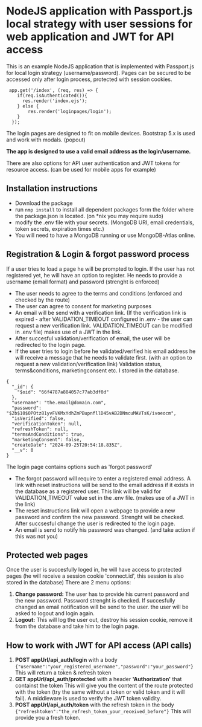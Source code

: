 # NodeJS application with Passport.js local strategy with user sessions for web application and JWT for API access

This is an example NodeJS application that is implemented with Passport.js for local login strategy (username/password). Pages can be secured to be accessed only after login process, protected with session cookies.
```
 app.get('/index', (req, res) => {
    if(req.isAuthenticated()){
      res.render('index.ejs');
    } else {
        res.render('loginpages/login');
    }
  });
```

The login pages are designed to fit on mobile devices. Bootstrap 5.x is used and work with modals. (popout)

**The app is designed to use a valid email address as the login/username.**

There are also options for API user authentication and JWT tokens for resource access. (can be used for mobile apps for example)

## Installation instructions
- Download the package
- run ```nmp install``` to install all dependent packages form the folder where the package.json is located. (on *nix you may require sudo)
- modify the .env file with your secrets. (MongoDB URI, email credentials, token secrets, expiration times etc.)
- You will need to have a MongoDB running or use MongoDB-Atlas online.

## Registration & Login & forgot password process

If a user tries to load a page he will be prompted to login.
If the user has not registered yet, he will have an option to register. He needs to provide a username (email format) and password (strenght is enforced)
- The user needs to agree to the terms and conditions (enforced and checked by the route)
- The user can agree to consent for marketing purposes
- An email will be send with a verification link. (If the verification link is expired - after VALIDATION_TIMEOUT configured in .env - the user can request a new verification link. VALIDATION_TIMEOUT can be modified in .env file) makes use of a JWT in the link.
- After succesful validation/verification of email, the user will be redirected to the login page.
- If the user tries to login before he validated/verified his email address he will receive a message that he needs to validate first. (with an option to request a new validation/verification link)
Validation status, terms&conditions, marketingconsent etc. I stored in the database.
```
{
  "_id": {
    "$oid": "66f4787a884057c77ab3df0d"
  },
  "username": "the.email@domain.com",
  "password": "$2b$10$OPOtz81yvFVKMxYdhZmPBupnfllD45vAB2DNmcuMAVTsK/ivoeocm",
  "isVerified": false,
  "verificationToken": null,
  "refreshToken": null,
  "termsAndConditions": true,
  "marketingConsent": false,
  "createDate": "2024-09-25T20:54:18.835Z",
  "__v": 0
}
```

  
The login page contains options such as 'forgot password'
- The forgot password will require to enter a registered email address. A link with reset instructions will be send to the email address if it exists in the database as a registered user. This link will be valid for VALIDATION_TIMEOUT value set in the .env file. (makes use of a JWT in the link)
- The reset instructions link will open a webpage to provide a new password and confirm the new password. Strenght will be checked. After succsesful change the user is redirected to the login page.
- An email is send to notify his password was changed. (and take action if this was not you)

## Protected web pages
Once the user is succesfully loged in, he will have access to protected pages (he will receive a session cookie 'connect.id', this session is also stored in the database)
There are 2 menu options:
1. **Change password:** The user has to provide his current password and the new password. Password strenght is checked. If succesfully changed an email notification will be send to the user. the user will be asked to logout and login again.
2. **Logout:** This will log the user out, destroy his session cookie, remove it from the database and take him to the login page.


## How to work with JWT for API access (API calls)
1. **POST appUrl/api_auth/login** with a body ```{"username":"your_registered_username","password":"your_password"}```
This will return a token & refresh token
2. **GET appUrl/api_auth/protected** with a header **'Authorization'** that containst the token
This will give you the content of the route protected with the token (try the same without a token or valid token and it will fail).
A middleware is used to verify the JWT token validity.
3. **POST appUrl/api_auth/token** with the refresh token in the body ```{"refreshtoken":"the_refresh_token_your_received_before"}```
This will provide you a fresh token.
